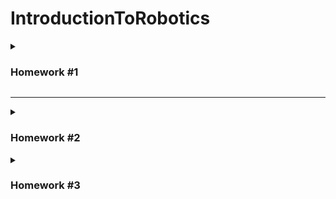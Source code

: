 # IntroductionToRobotics

<details>
  <summary> <h3> Homework #1 </h3> </summary>

#### Task:

Use a separat potentiometer in controlling each of the color of the RGB led (Red, Green and Blue).<br />
The control must be done with digital electronics.

#### Picture
![hw1](Homework1/p2.JPEG)
#### Video
<a href="https://www.youtube.com/watch?v=GDnJiGdQX0s&list=PLMdxOyD8kBYj5SUNuWBl3NmEFGPh_dJIb"><img src="Homework1/p1.JPEG"></a>

 </details>
  
<hr>


<details>
  <summary> <h3> Homework #2 </h3> </summary>

#### Task:

Simulate the behaviour of traffic lights for a cross walk.

#### Picture
![hw2](Homework2/p1.JPEG)
#### Video
<a href="https://youtu.be/mJKcgo-BVUo"><img src="Homework2/p1.JPEG"></a>
  
 </details>



<details>
  <summary> <h3> Homework #3 </h3> </summary>

### Task

The joystick will be used to control the position ofthe segment and draw on the display. The movement between segments should be natural.

The system has the following states:
1. State 1 (default, but also initiated after a button press in State 2): Current position blinking. Can use the joystick to move from one position to neighbors. Short pressing the button toggles state 2. Long pressing the button in state 1 resets the entire display by turning all the segments OFF and moving the current position to the decimal point.
2. State 2 (initiated after a button press in State 1): The  current segment stops blinking, adopting the state of the segment before selection (ON or OFF). Toggling the Y axis should change  the segment state from ON to OFF or from OFF to ON. Clicking the joystick should save the segment state and exit back to state 1.

Long pressing the button to reset should only be available in state 1.

#### Picture
![hw3](Homework3/p2.JPEG)
#### Video
<a href="https://youtu.be/EwdcShFlGiQ"><img src="Homework3/p2.JPEG"></a>
  
 </details>
